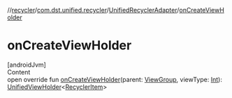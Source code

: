 //[recycler](../../../index.md)/[com.dst.unified.recycler](../index.md)/[UnifiedRecyclerAdapter](index.md)/[onCreateViewHolder](on-create-view-holder.md)



# onCreateViewHolder  
[androidJvm]  
Content  
open override fun [onCreateViewHolder](on-create-view-holder.md)(parent: [ViewGroup](https://developer.android.com/reference/kotlin/android/view/ViewGroup.html), viewType: [Int](https://kotlinlang.org/api/latest/jvm/stdlib/kotlin/-int/index.html)): [UnifiedViewHolder](../-unified-view-holder/index.md)<[RecyclerItem](../-recycler-item/index.md)>  



